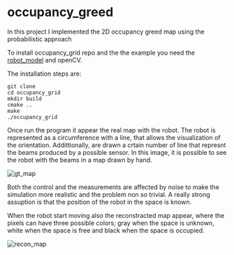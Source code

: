 # occupancy_greed

In this project I implemented the 2D occupancy greed map using the probabilistic approach

To install occupancy_grid repo and the the example you need the  [robot_model](https://github.com/2u121o/robot_model) and openCV.

The installation steps are:

```
git clone 
cd occupancy_grid
mkdir build
cmake ..
make 
./occupancy_grid
```

Once run the program it appear the real map with the robot. The robot is represented as a circumference with a line, that allows the visualization of the orientation. Addittionally, are drawn a crtain number of line that represnt the beams produced by a possible sensor. In this image, it is possible to see the robot with the beams in a map drawn by hand.

![gt_map](https://user-images.githubusercontent.com/32509386/187079780-a880cac2-c8da-4192-808d-ffe6e4d69cef.png)

Both the control and the measurements are affected by noise to make the simulation more realistic and the problem non so trivial. A really strong assuption is that the position of the robot in the space is known.


When the robot start moving also the reconstracted map appear, where the pixels can have three possible colors; gray when the space is unknown, white when the space is free and black when the space is occupied. 

![recon_map](https://user-images.githubusercontent.com/32509386/187079947-13462d1a-36fa-49ec-88da-60e83ebd6a9a.png)


